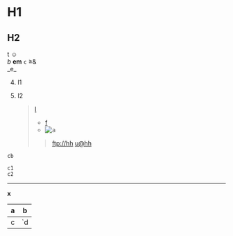 # H1

H2
--

t ☺  
*b* **em** `c`
&ge;\&\
\_e\_

4) I1

5) I2
   > [l](/u "t")
   >
   > - [f]
   > - ![a](/u "t")
   >
   >> <ftp://hh>
   >> <u@hh>

~~~ l☺
cb
~~~

    c1
    c2

***

<div>
<b>x</b>
</div>

| a | b |
| --- | --- |
| c | `d|` \| e |

[f]: /u "t"
